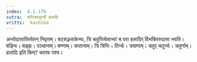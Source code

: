 ```yaml
---
index:  6.1.179
sutra:  षट्त्रिचतुर्भ्यो हलादिः
vritti:  kashika 
---
```


अन्तोदात्तातित्येतन् निवृत्तम्। षट्सञ्ज्जाकेभ्यः, त्रि चतुरित्येताभ्यां च परा हलादिर् विभक्तिरुदात्ता भवति। षङ्भिः। षङ्ह्रः। पञ्चानाम्। षण्णाम्। सप्तानाम्। त्रि त्रिभिः। तिर्भ्यः। त्रयाणाम्। चतुर् चतुर्भ्यः। चतुर्णाम्। हलादिः इति किम्? चतस्रः पश्य।

